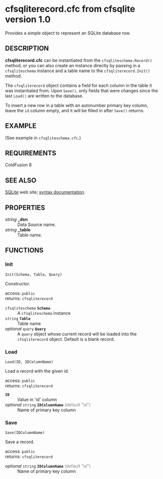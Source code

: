 # cfsqliterecord.cfc from cfsqlite version 1.0

Provides a simple object to represent an SQLite database row.

## DESCRIPTION

**cfsqliterecord.cfc** can be instantiated from the `cfsqliteschema.Record()` method, or you can also create an instance directly by passing in a `cfsqliteschema` instance and a table name to the `cfsqliterecord.Init()` method.

The `cfsqliterecord` object contains a field for each column in the table it was instantiated from. Upon `Save()`, only fields that were changes since the last `Load()` are written to the database.

To insert a new row in a table with an autonumber primary key column, leave the `id` column empty, and it will be filled in after `Save()` returns.

## EXAMPLE

(See example in `cfsqliteschema.cfc`.)

## REQUIREMENTS

ColdFusion 8

## SEE ALSO

[SQLite](http://sqlite.org/) web site; [syntax documentation](http://sqlite.org/lang.html).

## PROPERTIES

<dl><dt><i>string</i> <b>_dsn</b></dt>
<dd>Data Source name.</dd>
<dt><i>string</i> <b>_table</b></dt>
<dd>Table name.</dd></dl>

## FUNCTIONS

### Init

`Init(Schema, Table, Query)`

Constructor.

access: `public`<br>
returns: `cfsqliterecord`

<dl><dt><code>cfsqliteschema</code> <b><code>Schema</code></b></dt><dd>A <code>cfsqliteschema</code> instance</dd>

<dt><code>string</code> <b><code>Table</code></b></dt><dd>Table name</dd>

<dt><i>optional</i> <code>query</code> <b><code>Query</code></b></dt><dd>A <code>query</code> object whose current record will be loaded into the <code>cfsqliterecord</code> object. Default is a blank record.</dd></dl>

### Load

`Load(ID, IDColumnName)`

Load a record with the given id.

access: `public`<br>
returns: `cfsqliterecord`

<dl><dt><b><code>ID</code></b></dt><dd>Value in 'id' column</dd>

<dt><i>optional</i> <code>string</code> <b><code>IDColumnName</code></b> <span style="color: Gray;">(default "id")</span></dt><dd>Name of primary key column</dd></dl>

### Save

`Save(IDColumnName)`

Save a record.

access: `public`<br>
returns: `cfsqliterecord`

<dl><dt><i>optional</i> <code>string</code> <b><code>IDColumnName</code></b> <span style="color: Gray;">(default "id")</span></dt><dd>Name of primary key column</dd></dl>

